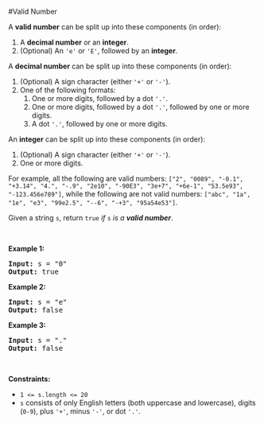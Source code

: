 #Valid Number
<p>A <strong>valid number</strong> can be split up into these components (in order):</p>
<ol>
<li>A <strong>decimal number</strong> or an <strong>integer</strong>.</li>
<li>(Optional) An <code>'e'</code> or <code>'E'</code>, followed by an <strong>integer</strong>.</li>
</ol>
<p>A <strong>decimal number</strong> can be split up into these components (in order):</p>
<ol>
<li>(Optional) A sign character (either <code>'+'</code> or <code>'-'</code>).</li>
<li>One of the following formats:
    <ol>
<li>One or more digits, followed by a dot <code>'.'</code>.</li>
<li>One or more digits, followed by a dot <code>'.'</code>, followed by one or more digits.</li>
<li>A dot <code>'.'</code>, followed by one or more digits.</li>
</ol>
</li>
</ol>
<p>An <strong>integer</strong> can be split up into these components (in order):</p>
<ol>
<li>(Optional) A sign character (either <code>'+'</code> or <code>'-'</code>).</li>
<li>One or more digits.</li>
</ol>
<p>For example, all the following are valid numbers: <code>["2", "0089", "-0.1", "+3.14", "4.", "-.9", "2e10", "-90E3", "3e+7", "+6e-1", "53.5e93", "-123.456e789"]</code>, while the following are not valid numbers: <code>["abc", "1a", "1e", "e3", "99e2.5", "--6", "-+3", "95a54e53"]</code>.</p>
<p>Given a string <code>s</code>, return <code>true</code><em> if </em><code>s</code><em> is a <strong>valid number</strong></em>.</p>
<p> </p>
<p><strong class="example">Example 1:</strong></p>
<pre><strong>Input:</strong> s = "0"
<strong>Output:</strong> true
</pre>
<p><strong class="example">Example 2:</strong></p>
<pre><strong>Input:</strong> s = "e"
<strong>Output:</strong> false
</pre>
<p><strong class="example">Example 3:</strong></p>
<pre><strong>Input:</strong> s = "."
<strong>Output:</strong> false
</pre>
<p> </p>
<p><strong>Constraints:</strong></p>
<ul>
<li><code>1 &lt;= s.length &lt;= 20</code></li>
<li><code>s</code> consists of only English letters (both uppercase and lowercase), digits (<code>0-9</code>), plus <code>'+'</code>, minus <code>'-'</code>, or dot <code>'.'</code>.</li>
</ul>
